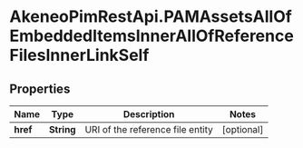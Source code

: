 # AkeneoPimRestApi.PAMAssetsAllOfEmbeddedItemsInnerAllOfReferenceFilesInnerLinkSelf

## Properties

Name | Type | Description | Notes
------------ | ------------- | ------------- | -------------
**href** | **String** | URI of the reference file entity | [optional] 


